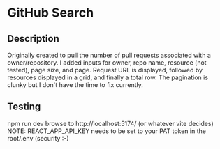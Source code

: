 # GitHub Search
## Description
Originally created to pull the number of pull requests associated with a owner/repository.
I added inputs for owner, repo name, resource (not tested), page size, and page.
Request URL is displayed, followed by resources displayed in a grid, and finally a total row.
The pagination is clunky but I don't have the time to fix currently.

## Testing
npm run dev
browse to http://localhost:5174/ (or whatever vite decides)
NOTE: REACT_APP_API_KEY needs to be set to your PAT token in the root/.env (security :-) 
